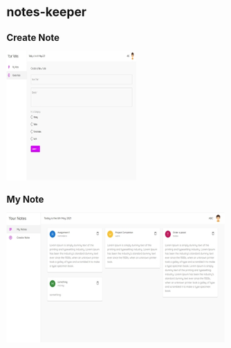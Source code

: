 # notes-keeper
## Create Note
<img src="https://github.com/ragpanv/notes-keeper/blob/main/screenshots/create-note.jpg?raw=true" width="300" height="300" >

## My Note
<img src="https://github.com/ragpanv/notes-keeper/blob/main/screenshots/my-note.jpg?raw=true" widht="300" height="300">
